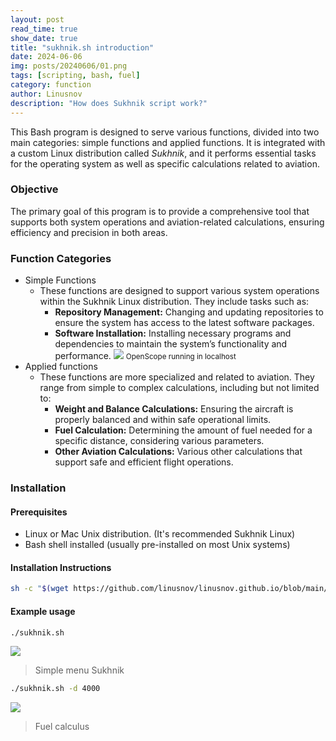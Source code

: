 ```yaml
---
layout: post
read_time: true
show_date: true
title: "sukhnik.sh introduction"
date: 2024-06-06
img: posts/20240606/01.png
tags: [scripting, bash, fuel]
category: function
author: Linusnov
description: "How does Sukhnik script work?"
---
```


This Bash program is designed to serve various functions, divided into two main categories: simple functions and applied functions. It is integrated with a custom Linux distribution called _Sukhnik_, and it performs essential tasks for the operating system as well as specific calculations related to aviation.

### Objective

The primary goal of this program is to provide a comprehensive tool that supports both system operations and aviation-related calculations, ensuring efficiency and precision in both areas.

### Function Categories 

- Simple Functions 
  - These functions are designed to support various system operations within the Sukhnik Linux distribution. They include tasks such as:
    - **Repository Management:** Changing and updating repositories to ensure the system has access to the latest software packages.
    - **Software Installation:** Installing necessary programs and dependencies to maintain the system’s functionality and performance.
    ![](https://i.postimg.cc/sgwZLkLf/image.png)
    <small>OpenScope running in localhost</small>
- Applied functions
  - These functions are more specialized and related to aviation. They range from simple to complex calculations, including but not limited to:
    - **Weight and Balance Calculations:** Ensuring the aircraft is properly balanced and within safe operational limits.
    - **Fuel Calculation:** Determining the amount of fuel needed for a specific distance, considering various parameters.
    - **Other Aviation Calculations:** Various other calculations that support safe and efficient flight operations.

### Installation

#### Prerequisites
- Linux or Mac Unix distribution. (It's recommended Sukhnik Linux)
- Bash shell installed (usually pre-installed on most Unix systems)

#### Installation Instructions
```sh
sh -c "$(wget https://github.com/linusnov/linusnov.github.io/blob/main/script/sukhnik.sh)"
```
#### Example usage
```sh 
./sukhnik.sh 
```
![](https://i.postimg.cc/jdb4PTPC/image.png)
> Simple menu Sukhnik

```sh 
./sukhnik.sh -d 4000
```
![](https://i.postimg.cc/hPvPCz9Y/image.png)
> Fuel calculus
